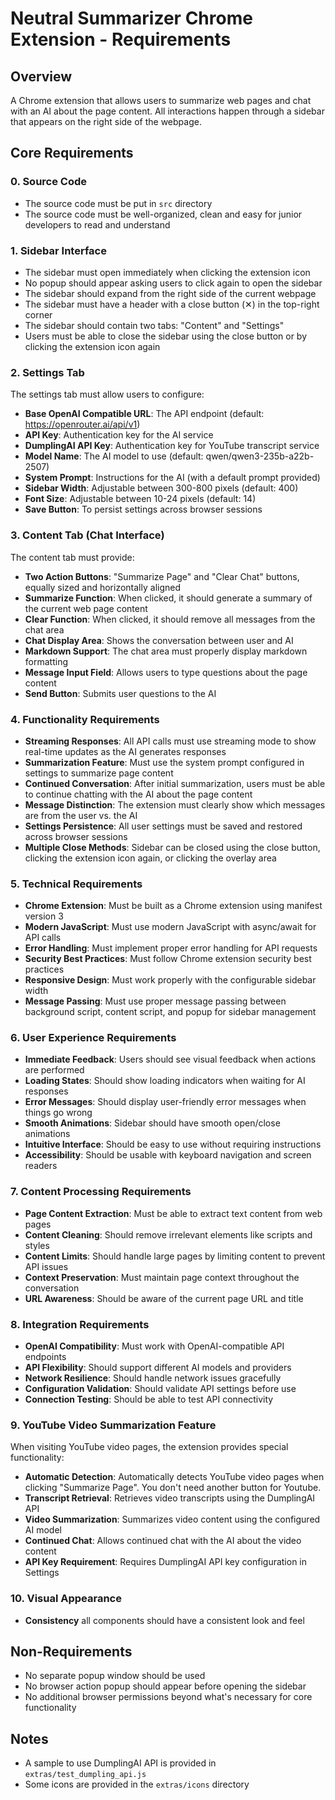# Neutral Summarizer Chrome Extension - Requirements

## Overview
A Chrome extension that allows users to summarize web pages and chat with an AI about the page content. All interactions happen through a sidebar that appears on the right side of the webpage.

## Core Requirements

### 0. Source Code
- The source code must be put in `src` directory
- The source code must be well-organized, clean and easy for junior developers to read and understand

### 1. Sidebar Interface
- The sidebar must open immediately when clicking the extension icon
- No popup should appear asking users to click again to open the sidebar
- The sidebar should expand from the right side of the current webpage
- The sidebar must have a header with a close button (✕) in the top-right corner
- The sidebar should contain two tabs: "Content" and "Settings"
- Users must be able to close the sidebar using the close button or by clicking the extension icon again

### 2. Settings Tab
The settings tab must allow users to configure:
- **Base OpenAI Compatible URL**: The API endpoint (default: https://openrouter.ai/api/v1)
- **API Key**: Authentication key for the AI service
- **DumplingAI API Key**: Authentication key for YouTube transcript service
- **Model Name**: The AI model to use (default: qwen/qwen3-235b-a22b-2507)
- **System Prompt**: Instructions for the AI (with a default prompt provided)
- **Sidebar Width**: Adjustable between 300-800 pixels (default: 400)
- **Font Size**: Adjustable between 10-24 pixels (default: 14)
- **Save Button**: To persist settings across browser sessions

### 3. Content Tab (Chat Interface)
The content tab must provide:
- **Two Action Buttons**: "Summarize Page" and "Clear Chat" buttons, equally sized and horizontally aligned
- **Summarize Function**: When clicked, it should generate a summary of the current web page content
- **Clear Function**: When clicked, it should remove all messages from the chat area
- **Chat Display Area**: Shows the conversation between user and AI
- **Markdown Support**: The chat area must properly display markdown formatting
- **Message Input Field**: Allows users to type questions about the page content
- **Send Button**: Submits user questions to the AI

### 4. Functionality Requirements
- **Streaming Responses**: All API calls must use streaming mode to show real-time updates as the AI generates responses
- **Summarization Feature**: Must use the system prompt configured in settings to summarize page content
- **Continued Conversation**: After initial summarization, users must be able to continue chatting with the AI about the page content
- **Message Distinction**: The extension must clearly show which messages are from the user vs. the AI
- **Settings Persistence**: All user settings must be saved and restored across browser sessions
- **Multiple Close Methods**: Sidebar can be closed using the close button, clicking the extension icon again, or clicking the overlay area

### 5. Technical Requirements
- **Chrome Extension**: Must be built as a Chrome extension using manifest version 3
- **Modern JavaScript**: Must use modern JavaScript with async/await for API calls
- **Error Handling**: Must implement proper error handling for API requests
- **Security Best Practices**: Must follow Chrome extension security best practices
- **Responsive Design**: Must work properly with the configurable sidebar width
- **Message Passing**: Must use proper message passing between background script, content script, and popup for sidebar management

### 6. User Experience Requirements
- **Immediate Feedback**: Users should see visual feedback when actions are performed
- **Loading States**: Should show loading indicators when waiting for AI responses
- **Error Messages**: Should display user-friendly error messages when things go wrong
- **Smooth Animations**: Sidebar should have smooth open/close animations
- **Intuitive Interface**: Should be easy to use without requiring instructions
- **Accessibility**: Should be usable with keyboard navigation and screen readers

### 7. Content Processing Requirements
- **Page Content Extraction**: Must be able to extract text content from web pages
- **Content Cleaning**: Should remove irrelevant elements like scripts and styles
- **Content Limits**: Should handle large pages by limiting content to prevent API issues
- **Context Preservation**: Must maintain page context throughout the conversation
- **URL Awareness**: Should be aware of the current page URL and title

### 8. Integration Requirements
- **OpenAI Compatibility**: Must work with OpenAI-compatible API endpoints
- **API Flexibility**: Should support different AI models and providers
- **Network Resilience**: Should handle network issues gracefully
- **Configuration Validation**: Should validate API settings before use
- **Connection Testing**: Should be able to test API connectivity

### 9. YouTube Video Summarization Feature
When visiting YouTube video pages, the extension provides special functionality:
- **Automatic Detection**: Automatically detects YouTube video pages when clicking "Summarize Page". You don't need another button for Youtube.
- **Transcript Retrieval**: Retrieves video transcripts using the DumplingAI API
- **Video Summarization**: Summarizes video content using the configured AI model
- **Continued Chat**: Allows continued chat with the AI about the video content
- **API Key Requirement**: Requires DumplingAI API key configuration in Settings

### 10. Visual Appearance
- **Consistency** all components should have a consistent look and feel

## Non-Requirements
- No separate popup window should be used
- No browser action popup should appear before opening the sidebar
- No additional browser permissions beyond what's necessary for core functionality

## Notes
- A sample to use DumplingAI API is provided in `extras/test_dumpling_api.js`
- Some icons are provided in the `extras/icons` directory